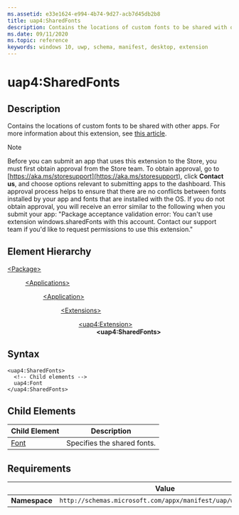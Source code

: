```yaml
---
ms.assetid: e33e1624-e994-4b74-9d27-acb7d45db2b8
title: uap4:SharedFonts
description: Contains the locations of custom fonts to be shared with other apps. This version of the extension is in the uap4 namespace.
ms.date: 09/11/2020
ms.topic: reference
keywords: windows 10, uwp, schema, manifest, desktop, extension 
---
```


# uap4:SharedFonts

## Description

Contains the locations of custom fonts to be shared with other apps. For more information about this extension, see [this article](/windows/apps/desktop/modernize/desktop-to-uwp-extensions#share-fonts-with-other-windows-applications).

> [!NOTE]
> Before you can submit an app that uses this extension to the Store, you must first obtain approval from the Store team. To obtain approval, go to [https://aka.ms/storesupport](https://aka.ms/storesupport), click **Contact us**, and choose options relevant to submitting apps to the dashboard. This approval process helps to ensure that there are no conflicts between fonts installed by your app and fonts that are installed with the OS. If you do not obtain approval, you will receive an error similar to the following when you submit your app: "Package acceptance validation error: You can't use extension windows.sharedFonts with this account. Contact our support team if you'd like to request permissions to use this extension."

## Element Hierarchy
<dl>
<dt><a href="element-package.md">&lt;Package&gt;</a></dt>
<dd>
<dl>
<dt><a href="element-applications.md">&lt;Applications&gt;</a></dt>
<dd>
<dl>
<dt><a href="element-application.md">&lt;Application&gt;</a></dt>
<dd>
<dl>
<dt><a href="element-1-extensions.md">&lt;Extensions&gt;</a></dt>
<dd>
<dl>
<dt><a href="element-uap4-extension.md">&lt;uap4:Extension&gt;</a></dt>
<dd><b>&lt;uap4:SharedFonts&gt;</b></dd>
</dl>
</dd>
</dl>
</dd>
</dl>
</dd>
</dl>
</dd>
</dl>

## Syntax
```syntax
<uap4:SharedFonts>
  <!-- Child elements -->
  uap4:Font
</uap4:SharedFonts>
```


## Child Elements
| Child Element | Description |
|---------------|-------------|
| [Font](element-uap4-font.md) | Specifies the shared fonts. |

## Requirements

|   | Value |
|--|--|
| **Namespace** | `http://schemas.microsoft.com/appx/manifest/uap/windows10/4` |
